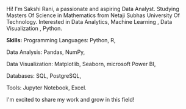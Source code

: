 Hi! I'm Sakshi Rani, a passionate and aspiring Data Analyst.
Studying Masters Of Science in Mathematics from Netaji Subhas University Of Technology.
Interested in Data Analytics, Machine Learning , Data Visualization , Python.

**Skills:**
Programming Languages: Python, R,

Data Analysis: Pandas, NumPy,

Data Visualization: Matplotlib, Seaborn, microsoft Power BI,

Databases: SQL, PostgreSQL,

Tools: Jupyter Notebook, Excel.

I'm excited to share my work and grow in this field!
